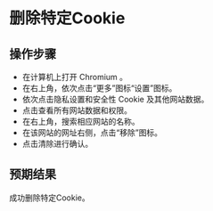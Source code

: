 # 删除特定Cookie

## 操作步骤

- 在计算机上打开 Chromium 。
- 在右上角，依次点击“更多”图标“设置”图标。
- 依次点击隐私设置和安全性 Cookie 及其他网站数据。
- 点击查看所有网站数据和权限。
- 在右上角，搜索相应网站的名称。
- 在该网站的网址右侧，点击“移除”图标。
- 点击清除进行确认。

## 预期结果

成功删除特定Cookie。

